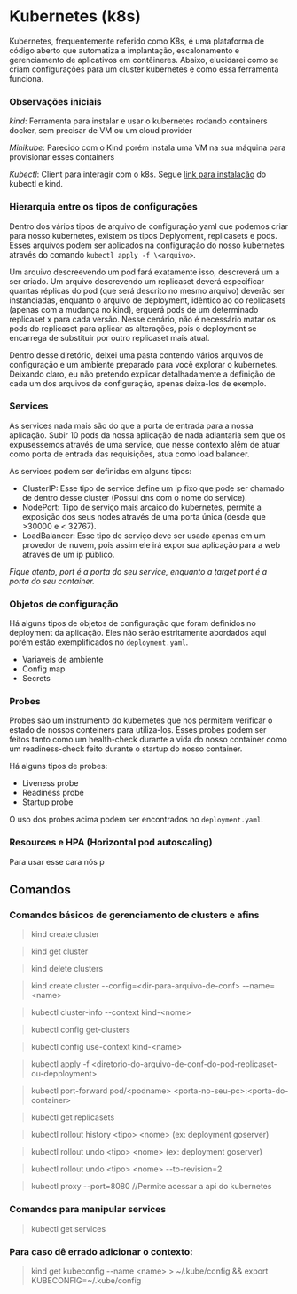 # Kubernetes (k8s)
Kubernetes, frequentemente referido como K8s, é uma plataforma de código aberto que automatiza a implantação, escalonamento e gerenciamento de aplicativos em contêineres. Abaixo, elucidarei como se criam configurações para um cluster kubernetes e como essa ferramenta funciona.

### Observações iniciais
*kind*: Ferramenta para instalar e usar o kubernetes rodando containers docker, sem precisar de VM ou um cloud provider

*Minikube*: Parecido com o Kind porém instala uma VM na sua máquina para provisionar esses containers

*Kubectl*: Client para interagir com o k8s. Segue [link para instalação](https://kubernetes.io/pt-br/docs/tasks/tools/) do kubectl e kind. 

### Hierarquia entre os tipos de configurações
Dentro dos vários tipos de arquivo de configuração yaml que podemos criar para nosso kubernetes, existem os tipos Deplyoment, replicasets e pods. Esses arquivos podem ser aplicados na configuração do nosso kubernetes através do comando `kubectl apply -f \<arquivo>`.

Um arquivo descreevendo um pod fará exatamente isso, descreverá um a ser criado. Um arquivo descrevendo um replicaset deverá especificar quantas réplicas do pod (que será descrito no mesmo arquivo) deverão ser instanciadas, enquanto o arquivo de deployment, idêntico ao do replicasets (apenas com a mudança no kind), erguerá pods de um determinado replicaset x para cada versão. Nesse cenário, não é necessário matar os pods do replicaset para aplicar as alterações, pois o deployment se encarrega de substituir por outro replicaset mais atual.

Dentro desse diretório, deixei uma pasta contendo vários arquivos de configuração e um ambiente preparado para você explorar o kubernetes.
Deixando claro, eu não pretendo explicar detalhadamente a definição de cada um dos arquivos de configuração, apenas deixa-los de exemplo.

### Services
As services nada mais são do que a porta de entrada para a nossa aplicação. Subir 10 pods da nossa aplicação de nada adiantaria sem que os expusessemos através de uma service, que nesse contexto além de atuar como porta de entrada das requisições, atua como load balancer.

As services podem ser definidas em alguns tipos:
- ClusterIP: Esse tipo de service define um ip fixo que pode ser chamado de dentro desse cluster (Possui dns com o nome do service).
- NodePort: Tipo de serviço mais arcaico do kubernetes, permite a exposição dos seus nodes através de uma porta única (desde que >30000 e < 32767).
- LoadBalancer: Esse tipo de serviço deve ser usado apenas em um provedor de nuvem, pois assim ele irá expor sua aplicação para a web através de um ip público.

*Fique atento, port é a porta do seu service, enquanto a target port é a porta do seu container.*

### Objetos de configuração
Há alguns tipos de objetos de configuração que foram definidos no deployment da aplicação. Eles não serão estritamente abordados aqui porém estão exemplificados no `deployment.yaml`.

- Variaveis de ambiente
- Config map
- Secrets

### Probes
Probes são um instrumento do kubernetes que nos permitem verificar o estado de nossos conteiners para utiliza-los. Esses probes podem ser feitos tanto como um health-check durante a vida do nosso container como um readiness-check feito durante o startup do nosso container.

Há alguns tipos de probes:
- Liveness probe
- Readiness probe
- Startup probe

O uso dos probes acima podem ser encontrados no `deployment.yaml`.

### Resources e HPA (Horizontal pod autoscaling)
Para usar esse cara nós p

## Comandos
### Comandos básicos de gerenciamento de clusters e afins
> kind create cluster

> kind get cluster

> kind delete clusters <name>

> kind create cluster --config=\<dir-para-arquivo-de-conf> --name=\<name>

> kubectl cluster-info --context kind-\<nome>

> kubectl config get-clusters

> kubectl config use-context kind-\<name>

> kubectl apply -f \<diretorio-do-arquivo-de-conf-do-pod-replicaset-ou-depployment>

> kubectl port-forward pod/\<podname> \<porta-no-seu-pc>:\<porta-do-container>

> kubectl get replicasets

> kubectl rollout history \<tipo> \<nome> (ex: deployment goserver)

> kubectl rollout undo \<tipo> \<nome> (ex: deployment goserver)

> kubectl rollout undo \<tipo> \<nome> --to-revision=2

> kubectl proxy --port=8080 //Permite acessar a api do kubernetes

### Comandos para manipular services
> kubectl get services


### Para caso dê errado adicionar o contexto:
> kind get kubeconfig --name \<name> > ~/.kube/config && 
export KUBECONFIG=~/.kube/config